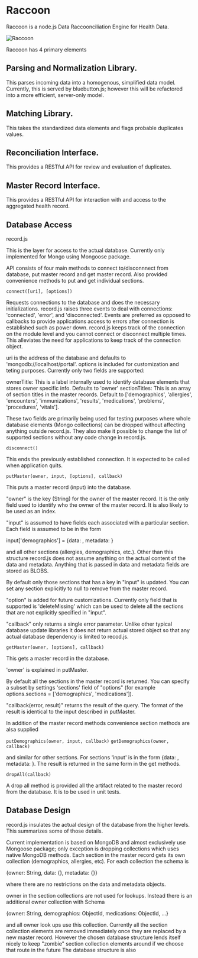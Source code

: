 Raccoon
=========

Raccoon is a node.js Data Raccoonciliation Engine for Health Data.

![Raccoon](http://upload.wikimedia.org/wikipedia/commons/thumb/2/24/Yawning_Raccoon.jpg/976px-Yawning_Raccoon.jpg)

Raccoon has 4 primary elements

Parsing and Normalization Library.
---------
This parses incoming data into a homogenous, simplified data model.  Currently, this is served by bluebutton.js; however this will be refactored into a more efficient, server-only model.

Matching Library.
---------
This takes the standardized data elements and flags probable duplicates values.

Reconciliation Interface.
---------
This provides a RESTful API for review and evaluation of duplicates.

Master Record Interface.
---------
This provides a RESTful API for interaction with and access to the aggregated health record.

Database Access
---------
record.js

This is the layer for access to the actual database.  Currently only implemented for Mongo using Mongoose package.

API consists of four main methods to connect to/disconnnect from database, put master record and get master record.  Also provided 
convenience methods to put and get individual sections.

```connect([uri], [options])```

Requests connections to the database and does the necessary initializations.  record.js raises three events to deal with connections: 
'connected', 'error', and 'disconnected'.  Events are preferred as opposed to callbacks to provide applications access to errors after
connection is established such as power down.  record.js keeps track of the connection on the module level and you cannot connect or 
disconnect multiple times. This alleviates the need for applications to keep track of the connection object.

uri is the address of the database and defaults to 'mongodb://localhost/portal'.  options is included for customization and 
teting purposes.  Currently only two fields are supported:

ownerTitle: This is a label internally used to identify database elements that stores owner specific info.  Defaults to 'owner'
sectionTitles: This is an array of section titles in the master records.  Default to 
['demographics', 'allergies', 'encounters', 'immunizations',  'results', 'medications', 'problems', 'procedures', 'vitals'].

These two fields are primarily being used for testing purposes where whole database elements (Mongo collections) can be dropped 
without affecting anything outside record.js.  They also make it possible to change the list of supported sections without any code 
change in record.js.

```disconnect()```

This ends the previously established connection.  It is expected to be called when application quits.

```putMaster(owner, input, [options], callback)```

This puts a master record (input) into the database.

"owner" is the key (String) for the owner of the master record.  It is the only field used to identify who the owner 
of the master record.  It is also likely to be used as an index. 

"input" is assumed to have fields each associated with a particular section. Each field is assumed to be in the form

input['demographics'] = {data: <any object>, metadata: <any object>}

and all other sections (allergies, demographics, etc.).  Other than this structure record.js does not assume anything
on the actual content of the data and metadata.  Anything that is passed in data and metadata fields are stored as BLOBS.

By default only those sections that has a key in "input" is updated.  You can set any section explicitly to null to remove
from the master record.  

"option" is added for future customizations.  Currently only field that is supported is 'deleteMissing' which can be used
to delete all the sections that are not explicitly specified in "input".

"callback" only returns a single error parameter.  Unlike other typical database update libraries it does not return 
actual stored object so that any actual database dependency is limited to recod.js.

```getMaster(owner, [options], callback)```

This gets a master record in the database.

'owner' is explained in putMaster.

By default all the sections in the master record is returned.  You can specify a subset by settings 'sections' field 
of "options" (for example options.sections = ['demographics', 'medications']).

"callback(error, result)" returns the result of the query.  The format of the result is identical to the input described 
in putMaster.


In addition of the master record methods convenience section methods are alsa supplied

```putDemographics(owner, input, callback)```
```getDemographics(owner, callback)```

and similar for other sections.  For sections 'input' is in the form {data: <any object>, metadata: <any object>}.  The result is returned
in the same form in the get methods.


```dropAll(callback)```

A drop all method is provided all the artifact related to the master record from the database.  It is to be used in unit
tests.

Database Design
--------

record.js insulates the actual design of the database from the higher levels.  This summarizes some of those details.

Current implementation is based on MongoDB and almost exclusively use Mongoose package; only exception is dropping collections which 
uses native MongoDB methods.  Each section in the master record gets its own collection (demographics, allergies, etc). For each collection
the schema is 

{owner: String, data: {}, metadata: {}}

where there are no restrictions on the data and metadata objects.  

owner in the section collections are not used for lookups.  Instead there is an additional owner collection with Schema

{owner: String, demographics: ObjectId, medications: ObjectId, ...}

and all owner look ups use this collection.  Currently all the section collection elements are removed immediately once they are 
replaced by a new master record.  However the chosen database structure lends itself nicely to keep "zombie" section collection elements
around if we choose that route in the future  The database structure is also 




